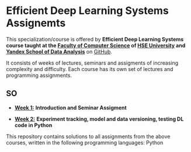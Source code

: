 # Efficient Deep Learning Systems Assignemts

This specialization/course is offered by **Efficient Deep Learning Systems course taught at the [Faculty of Computer Science](https://cs.hse.ru/en/) of [HSE University](https://www.hse.ru/en/) and [Yandex School of Data Analysis](https://academy.yandex.com/dataschool/)** on [GitHub](https://www.coursera.org/specializations/data-structures-algorithms).

It consists of weeks of lectures, seminars and assigments of increasing complexity and difficulty.
Each course has its own set of lectures and programming assignments.

## SO

- [**Week 1:**](./week_1) **Introduction and Seminar Assigment**

- [**Week 2:**](./week_2) **Experiment tracking, model and data versioning, testing DL code in Python**

This repository contains solutions to all assignments from the above courses, written in the following programming languages: Python
